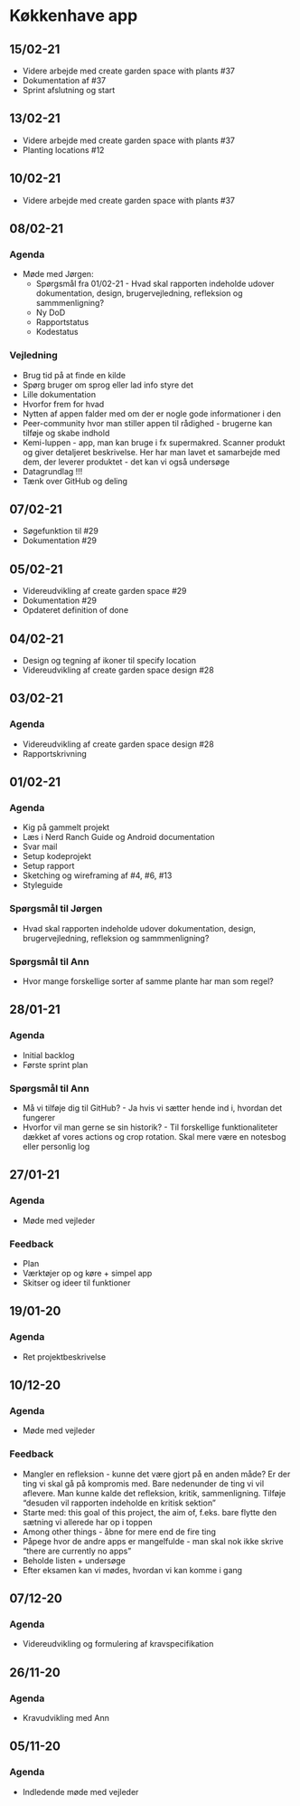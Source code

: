 # Køkkenhave app

## 15/02-21

* Videre arbejde med create garden space with plants #37
* Dokumentation af #37
* Sprint afslutning og start

## 13/02-21

* Videre arbejde med create garden space with plants #37
* Planting locations #12

## 10/02-21

* Videre arbejde med create garden space with plants #37

## 08/02-21

### Agenda

* Møde med Jørgen:
  * Spørgsmål fra 01/02-21 - Hvad skal rapporten indeholde udover dokumentation, design, brugervejledning, refleksion og sammmenligning?
  * Ny DoD
  * Rapportstatus
  * Kodestatus

### Vejledning

* Brug tid på at finde en kilde
* Spørg bruger om sprog eller lad info styre det
* Lille dokumentation
* Hvorfor frem for hvad
* Nytten af appen falder med om der er nogle gode informationer i den
* Peer-community hvor man stiller appen til rådighed - brugerne kan tilføje og skabe indhold
* Kemi-luppen - app, man kan bruge i fx supermakred. Scanner produkt og giver detaljeret beskrivelse. Her har man lavet et samarbejde med dem, der leverer produktet - det kan vi også undersøge
* Datagrundlag !!!
* Tænk over GitHub og deling
  
## 07/02-21

* Søgefunktion til #29
* Dokumentation #29

## 05/02-21

* Videreudvikling af create garden space #29
* Dokumentation #29
* Opdateret definition of done

## 04/02-21

* Design og tegning af ikoner til specify location
* Videreudvikling af create garden space design #28

## 03/02-21

### Agenda

* Videreudvikling af create garden space design #28
* Rapportskrivning

## 01/02-21

### Agenda

* Kig på gammelt projekt
* Læs i Nerd Ranch Guide og Android documentation
* Svar mail
* Setup kodeprojekt
* Setup rapport
* Sketching og wireframing af #4, #6, #13
* Styleguide

### Spørgsmål til Jørgen

* Hvad skal rapporten indeholde udover dokumentation, design, brugervejledning, refleksion og sammmenligning?

### Spørgsmål til Ann

* Hvor mange forskellige sorter af samme plante har man som regel?

## 28/01-21

### Agenda

* Initial backlog
* Første sprint plan

### Spørgsmål til Ann

* Må vi tilføje dig til GitHub? - Ja hvis vi sætter hende ind i, hvordan det fungerer
* Hvorfor vil man gerne se sin historik? - Til forskellige funktionaliteter dækket af vores actions og crop rotation. Skal mere være en notesbog eller personlig log

## 27/01-21

### Agenda

* Møde med vejleder

### Feedback

* Plan
* Værktøjer op og køre + simpel app
* Skitser og ideer til funktioner

## 19/01-20

### Agenda

* Ret projektbeskrivelse


## 10/12-20

### Agenda

* Møde med vejleder

### Feedback

* Mangler en refleksion - kunne det være gjort på en anden måde? Er der ting vi skal gå på kompromis med. Bare nedenunder de ting vi vil aflevere. Man kunne kalde det refleksion, kritik, sammenligning. Tilføje “desuden vil rapporten indeholde en kritisk sektion”
* Starte med: this goal of this project, the aim of, f.eks. bare flytte den sætning vi allerede har op i toppen
* Among other things - åbne for mere end de fire ting
* Påpege hvor de andre apps er mangelfulde - man skal nok ikke skrive “there are currently no apps”
* Beholde listen + undersøge
* Efter eksamen kan vi mødes, hvordan vi kan komme i gang

## 07/12-20

### Agenda

* Videreudvikling og formulering af kravspecifikation

## 26/11-20

### Agenda

* Kravudvikling med Ann

## 05/11-20

### Agenda

* Indledende møde med vejleder

